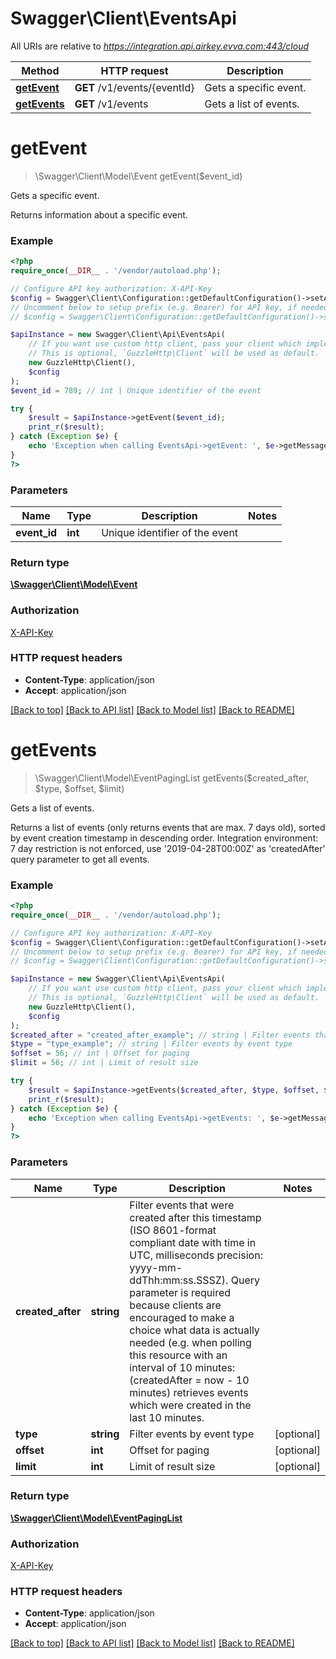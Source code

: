 # Swagger\Client\EventsApi

All URIs are relative to *https://integration.api.airkey.evva.com:443/cloud*

Method | HTTP request | Description
------------- | ------------- | -------------
[**getEvent**](EventsApi.md#getEvent) | **GET** /v1/events/{eventId} | Gets a specific event.
[**getEvents**](EventsApi.md#getEvents) | **GET** /v1/events | Gets a list of events.


# **getEvent**
> \Swagger\Client\Model\Event getEvent($event_id)

Gets a specific event.

Returns information about a specific event.

### Example
```php
<?php
require_once(__DIR__ . '/vendor/autoload.php');

// Configure API key authorization: X-API-Key
$config = Swagger\Client\Configuration::getDefaultConfiguration()->setApiKey('X-API-Key', 'YOUR_API_KEY');
// Uncomment below to setup prefix (e.g. Bearer) for API key, if needed
// $config = Swagger\Client\Configuration::getDefaultConfiguration()->setApiKeyPrefix('X-API-Key', 'Bearer');

$apiInstance = new Swagger\Client\Api\EventsApi(
    // If you want use custom http client, pass your client which implements `GuzzleHttp\ClientInterface`.
    // This is optional, `GuzzleHttp\Client` will be used as default.
    new GuzzleHttp\Client(),
    $config
);
$event_id = 789; // int | Unique identifier of the event

try {
    $result = $apiInstance->getEvent($event_id);
    print_r($result);
} catch (Exception $e) {
    echo 'Exception when calling EventsApi->getEvent: ', $e->getMessage(), PHP_EOL;
}
?>
```

### Parameters

Name | Type | Description  | Notes
------------- | ------------- | ------------- | -------------
 **event_id** | **int**| Unique identifier of the event |

### Return type

[**\Swagger\Client\Model\Event**](../Model/Event.md)

### Authorization

[X-API-Key](../../README.md#X-API-Key)

### HTTP request headers

 - **Content-Type**: application/json
 - **Accept**: application/json

[[Back to top]](#) [[Back to API list]](../../README.md#documentation-for-api-endpoints) [[Back to Model list]](../../README.md#documentation-for-models) [[Back to README]](../../README.md)

# **getEvents**
> \Swagger\Client\Model\EventPagingList getEvents($created_after, $type, $offset, $limit)

Gets a list of events.

Returns a list of events (only returns events that are max. 7 days old), sorted by event creation timestamp in descending order. Integration environment: 7 day restriction is not enforced, use '2019-04-28T00:00Z' as 'createdAfter' query parameter to get all events.

### Example
```php
<?php
require_once(__DIR__ . '/vendor/autoload.php');

// Configure API key authorization: X-API-Key
$config = Swagger\Client\Configuration::getDefaultConfiguration()->setApiKey('X-API-Key', 'YOUR_API_KEY');
// Uncomment below to setup prefix (e.g. Bearer) for API key, if needed
// $config = Swagger\Client\Configuration::getDefaultConfiguration()->setApiKeyPrefix('X-API-Key', 'Bearer');

$apiInstance = new Swagger\Client\Api\EventsApi(
    // If you want use custom http client, pass your client which implements `GuzzleHttp\ClientInterface`.
    // This is optional, `GuzzleHttp\Client` will be used as default.
    new GuzzleHttp\Client(),
    $config
);
$created_after = "created_after_example"; // string | Filter events that were created after this timestamp (ISO 8601-format compliant date with time in UTC, milliseconds precision: yyyy-mm-ddThh:mm:ss.SSSZ). Query parameter is required because clients are encouraged to make a choice what data is actually needed (e.g. when polling this resource with an interval of 10 minutes: (createdAfter = now - 10 minutes) retrieves events which were created in the last 10 minutes.
$type = "type_example"; // string | Filter events by event type
$offset = 56; // int | Offset for paging
$limit = 56; // int | Limit of result size

try {
    $result = $apiInstance->getEvents($created_after, $type, $offset, $limit);
    print_r($result);
} catch (Exception $e) {
    echo 'Exception when calling EventsApi->getEvents: ', $e->getMessage(), PHP_EOL;
}
?>
```

### Parameters

Name | Type | Description  | Notes
------------- | ------------- | ------------- | -------------
 **created_after** | **string**| Filter events that were created after this timestamp (ISO 8601-format compliant date with time in UTC, milliseconds precision: yyyy-mm-ddThh:mm:ss.SSSZ). Query parameter is required because clients are encouraged to make a choice what data is actually needed (e.g. when polling this resource with an interval of 10 minutes: (createdAfter &#x3D; now - 10 minutes) retrieves events which were created in the last 10 minutes. |
 **type** | **string**| Filter events by event type | [optional]
 **offset** | **int**| Offset for paging | [optional]
 **limit** | **int**| Limit of result size | [optional]

### Return type

[**\Swagger\Client\Model\EventPagingList**](../Model/EventPagingList.md)

### Authorization

[X-API-Key](../../README.md#X-API-Key)

### HTTP request headers

 - **Content-Type**: application/json
 - **Accept**: application/json

[[Back to top]](#) [[Back to API list]](../../README.md#documentation-for-api-endpoints) [[Back to Model list]](../../README.md#documentation-for-models) [[Back to README]](../../README.md)

